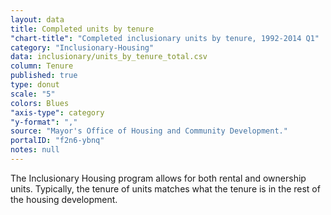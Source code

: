```yaml
---
layout: data
title: Completed units by tenure
"chart-title": "Completed inclusionary units by tenure, 1992-2014 Q1"
category: "Inclusionary-Housing"
data: inclusionary/units_by_tenure_total.csv
column: Tenure
published: true
type: donut
scale: "5"
colors: Blues
"axis-type": category
"y-format": ","
source: "Mayor's Office of Housing and Community Development."
portalID: "f2n6-ybnq"
notes: null
---
```


The Inclusionary Housing program allows for both rental and ownership units. Typically, the tenure of units matches what the tenure is in the rest of the housing development.